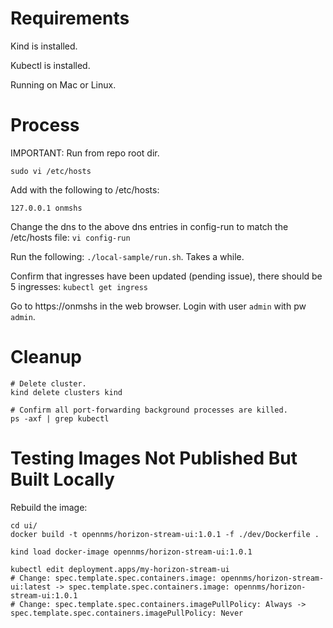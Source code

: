 # Requirements

Kind is installed.

Kubectl is installed.

Running on Mac or Linux.

# Process

IMPORTANT: Run from repo root dir.

```
sudo vi /etc/hosts
```
Add with the following to /etc/hosts:
```
127.0.0.1 onmshs
```

Change the dns to the above dns entries in config-run to match the /etc/hosts file: ```vi config-run```

Run the following: ```./local-sample/run.sh```. Takes a while.

Confirm that ingresses have been updated (pending issue), there should be 5 ingresses: ```kubectl get ingress```

Go to https://onmshs in the web browser. Login with user ```admin``` with pw ```admin```.

# Cleanup

```
# Delete cluster.
kind delete clusters kind

# Confirm all port-forwarding background processes are killed.
ps -axf | grep kubectl
```

# Testing Images Not Published But Built Locally

Rebuild the image:
```
cd ui/
docker build -t opennms/horizon-stream-ui:1.0.1 -f ./dev/Dockerfile .

kind load docker-image opennms/horizon-stream-ui:1.0.1

kubectl edit deployment.apps/my-horizon-stream-ui 
# Change: spec.template.spec.containers.image: opennms/horizon-stream-ui:latest -> spec.template.spec.containers.image: opennms/horizon-stream-ui:1.0.1
# Change: spec.template.spec.containers.imagePullPolicy: Always -> spec.template.spec.containers.imagePullPolicy: Never
```

